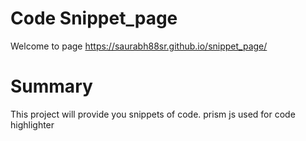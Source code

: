 # Code Snippet_page
Welcome to page
https://saurabh88sr.github.io/snippet_page/
# Summary
This project will provide you snippets of code. 
prism js used for code highlighter 
